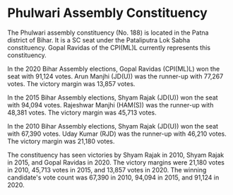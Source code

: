 # Phulwari Assembly Constituency

The Phulwari assembly constituency (No. 188) is located in the Patna district of Bihar. It is a SC seat under the Pataliputra Lok Sabha constituency. Gopal Ravidas of the CPI(ML)L currently represents this constituency.

In the 2020 Bihar Assembly elections, Gopal Ravidas (CPI(ML)L) won the seat with 91,124 votes. Arun Manjhi (JD(U)) was the runner-up with 77,267 votes. The victory margin was 13,857 votes.

In the 2015 Bihar Assembly elections, Shyam Rajak (JD(U)) won the seat with 94,094 votes. Rajeshwar Manjhi (HAM(S)) was the runner-up with 48,381 votes. The victory margin was 45,713 votes.

In the 2010 Bihar Assembly elections, Shyam Rajak (JD(U)) won the seat with 67,390 votes. Uday Kumar (RJD) was the runner-up with 46,210 votes. The victory margin was 21,180 votes.

The constituency has seen victories by Shyam Rajak in 2010, Shyam Rajak in 2015, and Gopal Ravidas in 2020. The victory margins were 21,180 votes in 2010, 45,713 votes in 2015, and 13,857 votes in 2020. The winning candidate's vote count was 67,390 in 2010, 94,094 in 2015, and 91,124 in 2020.
